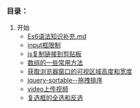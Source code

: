 
  <!-- <a href="./js/获取浏览器窗口的可视区域高度和宽度.md"></a> -->

### 目录：
1. 开始
    * [Es6语法知识补充.md](./css/Es6语法知识补充.md.md)
    * [input框限制](/css/input框限制.md)
    * [js复制链接到剪贴板](/css/js复制链接到剪贴板.md)
    * [数组的一些常用方法](/css/数组的一些常用方法.md)
    * [获取浏览器窗口的可视区域高度和宽度](/css/获取浏览器窗口的可视区域高度和宽度.md)
    * [jquery-sortable--拖拽排序](/css/jquery-sortable--拖拽排序.md)
    * [video上传视频](/css/video上传视频.md)
    * [复选框的全选和反选](/css/复选框的全选和反选.md)
